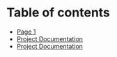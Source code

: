 # Table of contents

* [Page 1](README.md)
* [Project Documentation](project-documentation.md)
* [Project Documentation](project-documentation-1.md)
